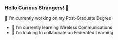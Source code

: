 ### Hello Curious Strangers! 👋
🔭 I’m currently working on my Post-Graduate Degree
- 🌱 I’m currently learning Wireless Communications
- 👯 I’m looking to collaborate on Federated Learning


<!--
**tvy14/tvy14** is a ✨ _special_ ✨ repository because its `README.md` (this file) appears on your GitHub profile.

Here are some ideas to get you started:

- 🔭 I’m currently working on my Post-Graduate Degree
- 🌱 I’m currently learning Wireless Communications
- 👯 I’m looking to collaborate on Federated Learning
- 🤔 I’m looking for help with ...
- 💬 Ask me about ...
- 📫 How to reach me: ...
- 😄 Pronouns: ...
- ⚡ Fun fact: ...
-->
